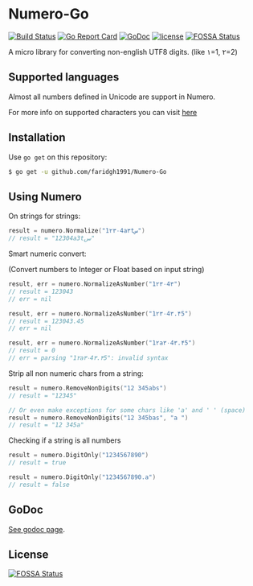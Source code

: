 # Numero-Go

[![Build Status](https://travis-ci.org/faridgh1991/Numero-Go.svg?branch=master)](https://travis-ci.org/faridgh1991/Numero-Go)
[![Go Report Card](https://goreportcard.com/badge/github.com/faridgh1991/Numero-Go)](https://goreportcard.com/report/github.com/faridgh1991/Numero-Go)
[![GoDoc](https://godoc.org/github.com/faridgh1991/Numero-Go?status.svg)](https://godoc.org/github.com/faridgh1991/Numero-Go)
[![license](https://img.shields.io/badge/License-MIT-blue.svg)](https://github.com/faridgh1991/Numero-Go/blob/master/LICENSE)
[![FOSSA Status](https://app.fossa.com/api/projects/git%2Bgithub.com%2Ffaridgh1991%2FNumero-Go.svg?type=shield)](https://app.fossa.com/projects/git%2Bgithub.com%2Ffaridgh1991%2FNumero-Go?ref=badge_shield)

A micro library for converting non-english UTF8 digits. (like ۱=1, ۲=2)

## Supported languages

Almost all numbers defined in Unicode are support in Numero.

For more info on supported characters you can visit [here](http://www.fileformat.info/info/unicode/category/Nd/list.htm)

## Installation

Use `go get` on this repository:

```sh
$ go get -u github.com/faridgh1991/Numero-Go
```

## Using Numero

On strings for strings:

```go
result = numero.Normalize("1۲۳۰4a۳tس")
// result = "12304a3tس"
```

Smart numeric convert:

(Convert numbers to Integer or Float based on input string)

```go
result, err = numero.NormalizeAsNumber("1۲۳۰4۳")
// result = 123043
// err = nil

result, err = numero.NormalizeAsNumber("1۲۳۰4۳.۴5")
// result = 123043.45
// err = nil

result, err = numero.NormalizeAsNumber("1۲a۳۰4۳.۴5")
// result = 0
// err = parsing "1۲a۳۰4۳.۴5": invalid syntax
```

Strip all non numeric chars from a string:

```go
result = numero.RemoveNonDigits("12 345abs")
// result = "12345"

// Or even make exceptions for some chars like 'a' and ' ' (space)
result = numero.RemoveNonDigits("12 345bas", "a ")
// result = "12 345a"
```

Checking if a string is all numbers
```go
result = numero.DigitOnly("1234567890")
// result = true

result = numero.DigitOnly("1234567890.a")
// result = false
```
## GoDoc
[See godoc page](https://godoc.org/github.com/faridgh1991/Numero-Go).


## License
[![FOSSA Status](https://app.fossa.com/api/projects/git%2Bgithub.com%2Ffaridgh1991%2FNumero-Go.svg?type=large)](https://app.fossa.com/projects/git%2Bgithub.com%2Ffaridgh1991%2FNumero-Go?ref=badge_large)